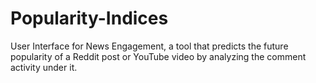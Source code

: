 # Popularity-Indices
User Interface for News Engagement, a tool that predicts the future popularity of a Reddit post or YouTube video by analyzing the comment activity under it. 
